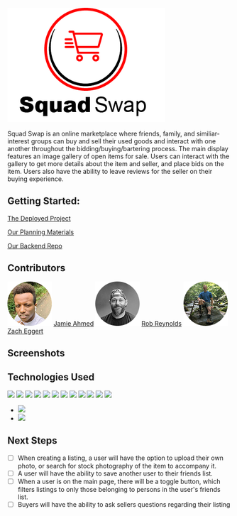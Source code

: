 ![](./public/squad-swap.png)

Squad Swap is an online marketplace where friends, family, and similiar-interest groups can buy and sell their used goods and interact with one another throughout the bidding/buying/bartering process. The main display features an image gallery of open items for sale. Users can interact with the gallery to get more details about the item and seller, and place bids on the item. Users also have the ability to leave reviews for the seller on their buying experience.

## Getting Started:
[The Deployed Project](https://squad-swap.netlify.app/)

[Our Planning Materials](https://trello.com/b/Rd7hKrHt/squad-swap)

[Our Backend Repo](https://github.com/egger0a6/squad-swap-api)


## Contributors 
![Jamie Ahmed](./public/jamie.png)
[Jamie Ahmed](https://github.com/jamieahmed)
![Rob Reynolds](./public/rob.png)
[Rob Reynolds](https://github.com/razorhollow)
![Zach Eggert](./public/zach.png)
[Zach Eggert](https://github.com/egger0a6)

## Screenshots


## Technologies Used

![](https://img.shields.io/badge/-React-61DAFB?style=flat-square&logo=React&logoColor=black) 
![](https://img.shields.io/badge/-React_Router-CA4245?style=flat-square&for-the-badge&logo=react-router&logoColor=white) 
![](https://img.shields.io/badge/-NodeJS-339933?style=flat-square&logo=Node.js&logoColor=white) 
![](https://img.shields.io/badge/-Express-404D59?style=flat-square&for-the-badge&logo=express)
![](https://img.shields.io/badge/-MongoDB-47A248?style=flat-square&logo=mongodb&logoColor=white)
![](https://img.shields.io/badge/-MUI-007FFF?style=flat-square&for-the-basge&logo=mui&logoColor=white)
![](https://img.shields.io/badge/-JavaScript-F7DF1E?style=flat-square&logo=javascript&logoColor=black)
![](https://img.shields.io/badge/-HTML5-E34F26?style=flat-square&logo=html5&logoColor=white)
![](https://img.shields.io/badge/-CSS3-1572B6?style=flat-square&logo=css3) 
![](https://img.shields.io/badge/-Font%20Awesome-61DAFB?style=flat-square&logo=font-awesome&logoColor=white)
![](https://img.shields.io/badge/-Adobe%20Creative%20Cloud-DA1F26?style=flat-square&logo=adobecreativecloud&logoColor=white)
![](https://img.shields.io/badge/-Figma-F24E1E?style=flat-square&logo=figma&logoColor=white)


- ![](https://img.shields.io/tokei/lines/github/egger0a6/squad-swap) 
- ![](https://img.shields.io/github/repo-size/egger0a6/squad-swap)
 




## Next Steps
- [ ] When creating a listing, a user will have the option to upload their own photo, or search for stock photography of the item to accompany it.
- [ ] A user will have the ability to save another user to their friends list.
- [ ] When a user is on the main page, there will be a toggle button, which filters listings to only those belonging to persons in the user's friends list.
- [ ] Buyers will have the ability to ask sellers questions regarding their listing